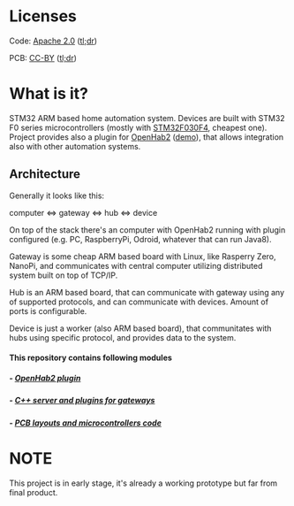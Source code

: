 # Licenses
Code: [Apache 2.0](./LICENSE) ([tl;dr](https://choosealicense.com/licenses/apache-2.0/))

PCB: [CC-BY](./CC-BY.md) ([tl;dr](https://creativecommons.org/licenses/by/4.0/))

# What is it?
STM32 ARM based home automation system. Devices are built with STM32 F0 series microcontrollers (mostly with [STM32F030F4](http://www.st.com/en/microcontrollers/stm32f0x0-value-line.html?querycriteria=productId=LN1826), cheapest one). Project provides also a plugin for [OpenHab2](http://docs.openhab.org/) ([demo](http://demo.openhab.org:8080/start/index)), that allows integration also with other automation systems.

## Architecture
Generally it looks like this:

computer <=> gateway <=> hub <=> device 

On top of the stack there's an computer with OpenHab2 running with plugin configured (e.g. PC, RaspberryPi, Odroid, whatever that can run Java8).

Gateway is some cheap ARM based board with Linux, like Rasperry Zero, NanoPi, and communicates with central computer utilizing distributed system built on top of TCP/IP.

Hub is an ARM based board, that can communicate with gateway using any of supported protocols, and can communicate with devices. Amount of ports is configurable.

Device is just a worker (also ARM based board), that communitates with hubs using specific protocol, and provides data to the system.

#### This repository contains following modules
##### - [OpenHab2 plugin](./openhab2)
##### - [C++ server and plugins for gateways](./server)
##### - [PCB layouts and microcontrollers code](./hardware/arm)

# NOTE
This project is in early stage, it's already a working prototype but far from final product.